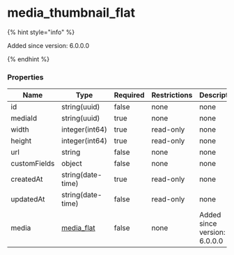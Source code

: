 
# media_thumbnail_flat

{% hint style="info" %}

Added since version: 6.0.0.0

{% endhint %}

### Properties

|Name|Type|Required|Restrictions|Description|
|---|---|---|---|---|
|id|string(uuid)|false|none|none|
|mediaId|string(uuid)|true|none|none|
|width|integer(int64)|true|read-only|none|
|height|integer(int64)|true|read-only|none|
|url|string|false|none|none|
|customFields|object|false|none|none|
|createdAt|string(date-time)|true|read-only|none|
|updatedAt|string(date-time)|false|read-only|none|
|media|[media_flat](/schema/media_flat)|false|none|Added since version: 6.0.0.0|
